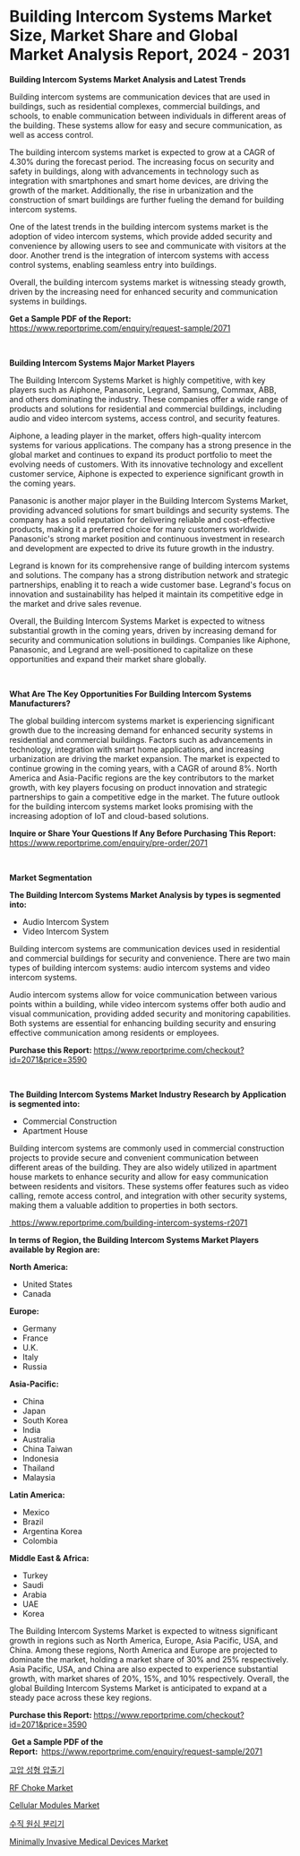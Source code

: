 <p><h1>Building Intercom Systems Market Size, Market Share and Global Market Analysis Report, 2024 - 2031</h1></p><p><strong>Building Intercom Systems Market Analysis and Latest Trends</strong></p>
<p><p>Building intercom systems are communication devices that are used in buildings, such as residential complexes, commercial buildings, and schools, to enable communication between individuals in different areas of the building. These systems allow for easy and secure communication, as well as access control.</p><p>The building intercom systems market is expected to grow at a CAGR of 4.30% during the forecast period. The increasing focus on security and safety in buildings, along with advancements in technology such as integration with smartphones and smart home devices, are driving the growth of the market. Additionally, the rise in urbanization and the construction of smart buildings are further fueling the demand for building intercom systems.</p><p>One of the latest trends in the building intercom systems market is the adoption of video intercom systems, which provide added security and convenience by allowing users to see and communicate with visitors at the door. Another trend is the integration of intercom systems with access control systems, enabling seamless entry into buildings.</p><p>Overall, the building intercom systems market is witnessing steady growth, driven by the increasing need for enhanced security and communication systems in buildings.</p></p>
<p><strong>Get a Sample PDF of the Report:&nbsp;</strong> <a href="https://www.reportprime.com/enquiry/request-sample/2071">https://www.reportprime.com/enquiry/request-sample/2071</a></p>
<p>&nbsp;</p>
<p><strong>Building Intercom Systems Major Market Players</strong></p>
<p><p>The Building Intercom Systems Market is highly competitive, with key players such as Aiphone, Panasonic, Legrand, Samsung, Commax, ABB, and others dominating the industry. These companies offer a wide range of products and solutions for residential and commercial buildings, including audio and video intercom systems, access control, and security features.</p><p>Aiphone, a leading player in the market, offers high-quality intercom systems for various applications. The company has a strong presence in the global market and continues to expand its product portfolio to meet the evolving needs of customers. With its innovative technology and excellent customer service, Aiphone is expected to experience significant growth in the coming years.</p><p>Panasonic is another major player in the Building Intercom Systems Market, providing advanced solutions for smart buildings and security systems. The company has a solid reputation for delivering reliable and cost-effective products, making it a preferred choice for many customers worldwide. Panasonic's strong market position and continuous investment in research and development are expected to drive its future growth in the industry.</p><p>Legrand is known for its comprehensive range of building intercom systems and solutions. The company has a strong distribution network and strategic partnerships, enabling it to reach a wide customer base. Legrand's focus on innovation and sustainability has helped it maintain its competitive edge in the market and drive sales revenue.</p><p>Overall, the Building Intercom Systems Market is expected to witness substantial growth in the coming years, driven by increasing demand for security and communication solutions in buildings. Companies like Aiphone, Panasonic, and Legrand are well-positioned to capitalize on these opportunities and expand their market share globally.</p></p>
<p>&nbsp;</p>
<p><strong>What Are The Key Opportunities For Building Intercom Systems Manufacturers?</strong></p>
<p><p>The global building intercom systems market is experiencing significant growth due to the increasing demand for enhanced security systems in residential and commercial buildings. Factors such as advancements in technology, integration with smart home applications, and increasing urbanization are driving the market expansion. The market is expected to continue growing in the coming years, with a CAGR of around 8%. North America and Asia-Pacific regions are the key contributors to the market growth, with key players focusing on product innovation and strategic partnerships to gain a competitive edge in the market. The future outlook for the building intercom systems market looks promising with the increasing adoption of IoT and cloud-based solutions.</p></p>
<p><strong>Inquire or Share Your Questions If Any Before Purchasing This Report:</strong> <a href="https://www.reportprime.com/enquiry/pre-order/2071">https://www.reportprime.com/enquiry/pre-order/2071</a></p>
<p>&nbsp;</p>
<p><strong>Market Segmentation</strong></p>
<p><strong>The Building Intercom Systems Market Analysis by types is segmented into:</strong></p>
<p><ul><li>Audio Intercom System</li><li>Video Intercom System</li></ul></p>
<p><p>Building intercom systems are communication devices used in residential and commercial buildings for security and convenience. There are two main types of building intercom systems: audio intercom systems and video intercom systems. </p><p>Audio intercom systems allow for voice communication between various points within a building, while video intercom systems offer both audio and visual communication, providing added security and monitoring capabilities. Both systems are essential for enhancing building security and ensuring effective communication among residents or employees.</p></p>
<p><strong>Purchase this Report:&nbsp;</strong><a href="https://www.reportprime.com/checkout?id=2071&price=3590">https://www.reportprime.com/checkout?id=2071&price=3590</a></p>
<p>&nbsp;</p>
<p><strong>The Building Intercom Systems Market Industry Research by Application is segmented into:</strong></p>
<p><ul><li>Commercial Construction</li><li>Apartment House</li></ul></p>
<p><p>Building intercom systems are commonly used in commercial construction projects to provide secure and convenient communication between different areas of the building. They are also widely utilized in apartment house markets to enhance security and allow for easy communication between residents and visitors. These systems offer features such as video calling, remote access control, and integration with other security systems, making them a valuable addition to properties in both sectors.</p></p>
<p><a href="https://www.reportprime.com/building-intercom-systems-r2071">&nbsp;https://www.reportprime.com/building-intercom-systems-r2071</a></p>
<p><strong>In terms of Region, the Building Intercom Systems Market Players available by Region are:</strong></p>
<p>
    <p> <strong> North America: </strong>
        <ul>
            <li>United States</li>
            <li>Canada</li>
        </ul>
        </p> 
    <p> <strong> Europe: </strong>
        <ul>
            <li>Germany</li>
            <li>France</li>
            <li>U.K.</li>
            <li>Italy</li>
            <li>Russia</li>
        </ul>
        </p> 
    <p> <strong> Asia-Pacific: </strong>
        <ul>
            <li>China</li>
            <li>Japan</li>
            <li>South Korea</li>
            <li>India</li>
            <li>Australia</li>
            <li>China Taiwan</li>
            <li>Indonesia</li>
            <li>Thailand</li>
            <li>Malaysia</li>
        </ul>
        </p> 
    <p> <strong> Latin America: </strong>
        <ul>
            <li>Mexico</li>
            <li>Brazil</li>
            <li>Argentina Korea</li>
            <li>Colombia</li>
        </ul>
        </p> 
    <p> <strong> Middle East & Africa: </strong>
        <ul>
            <li>Turkey</li>
            <li>Saudi</li>
            <li>Arabia</li>
            <li>UAE</li>
            <li>Korea</li>
        </ul>
    </p>
    </p>
<p><p>The Building Intercom Systems Market is expected to witness significant growth in regions such as North America, Europe, Asia Pacific, USA, and China. Among these regions, North America and Europe are projected to dominate the market, holding a market share of 30% and 25% respectively. Asia Pacific, USA, and China are also expected to experience substantial growth, with market shares of 20%, 15%, and 10% respectively. Overall, the global Building Intercom Systems Market is anticipated to expand at a steady pace across these key regions.</p></p>
<p><strong>Purchase this Report: </strong><a href="https://www.reportprime.com/checkout?id=2071&price=3590">https://www.reportprime.com/checkout?id=2071&price=3590</a></p>
<p>&nbsp;<strong>Get a Sample PDF of the Report:&nbsp;&nbsp;</strong><a href="https://www.reportprime.com/enquiry/request-sample/2071">https://www.reportprime.com/enquiry/request-sample/2071</a></p>
<p><strong></strong></p>
<p><p><a href="https://github.com/bunxhcci35271755/Market-Research-Report-List-4/blob/main/8587634102677.md">고압 성형 압출기</a></p><p><a href="https://github.com/ChiragRP21/Market-Research-Report-List-6/blob/main/rf-choke-market.md">RF Choke Market</a></p><p><a href="https://github.com/LouieAltenwert/Market-Research-Report-List-1/blob/main/cellular-modules-market.md">Cellular Modules Market</a></p><p><a href="https://github.com/fredrickeglers/Market-Research-Report-List-4/blob/main/7847969102678.md">수직 원심 분리기</a></p><p><a href="https://medium.com/@francesprichey/minimally-invasive-medical-devices-industry-analysis-report-its-market-size-share-trends-by-c1a140d683cc">Minimally Invasive Medical Devices Market</a></p></p>